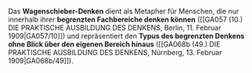
Das **Wagenschieber-Denken** dient als Metapher für Menschen, die nur innerhalb ihrer **begrenzten Fachbereiche denken können** ([[GA057 (10.) DIE PRAKTISCHE AUSBILDUNG DES DENKENS, Berlin, 11. Februar 1909|GA057/10]]) und repräsentiert den **Typus des begrenzten Denkens ohne Blick über den eigenen Bereich hinaus** ([[GA068b (49.) DIE PRAKTISCHE AUSBILDUNG DES DENKENS, Nürnberg, 13. Februar 1909|GA068b/49]]).

